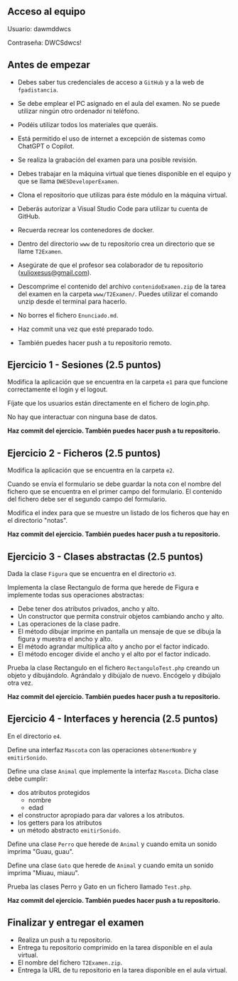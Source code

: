 ## Acceso al equipo

Usuario: dawmddwcs

Contraseña: DWCSdwcs!

## Antes de empezar

* Debes saber tus credenciales de acceso a `GitHub` y a la web de `fpadistancia`.
* Se debe emplear el PC asignado en el aula del examen. No se puede utilizar ningún otro ordenador ni teléfono.

* Podéis utilizar todos los materiales que queráis.

* Está permitido el uso de internet a excepción de sistemas como ChatGPT o Copilot.

* Se realiza la grabación del examen para una posible revisión.

* Debes trabajar en la máquina virtual que tienes disponible en el equipo y que se llama `DWESDeveloperExamen`.

* Clona el repositorio que utilizas para éste módulo en la máquina virtual.

* Deberás autorizar a Visual Studio Code para utilizar tu cuenta de GitHub.

* Recuerda recrear los contenedores de docker.

* Dentro del directorio `www` de tu repositorio crea un directorio que se llame `T2Examen`.

* Asegúrate de que el profesor sea colaborador de tu repositorio (xulioxesus@gmail.com).

* Descomprime el contenido del archivo `contenidoExamen.zip` de la tarea del examen en la carpeta `www/T2Examen/`. Puedes utilizar el comando unzip desde el terminal para hacerlo.

* No borres el fichero `Enunciado.md`.

* Haz commit una vez que esté preparado todo.

* También puedes hacer push a tu repositorio remoto.

## Ejercicio 1 - Sesiones (2.5 puntos)

Modifica la aplicación que se encuentra en la carpeta `e1` para que funcione correctamente el login y el logout.

Fíjate que los usuarios están directamente en el fichero de login.php.

No hay que interactuar con ninguna base de datos.

**Haz commit del ejercicio. También puedes hacer push a tu repositorio.**

## Ejercicio 2 - Ficheros (2.5 puntos)

Modifica la aplicación que se encuentra en la carpeta `e2`.

Cuando se envía el formulario se debe guardar la nota con el nombre del fichero que se encuentra en el primer campo del formulario. El contenido del fichero debe ser el segundo campo del formulario.

Modifica el index para que se muestre un listado de los ficheros que hay en el directorio "notas".

**Haz commit del ejercicio. También puedes hacer push a tu repositorio.**

## Ejercicio 3 - Clases abstractas (2.5 puntos)

Dada la clase `Figura` que se encuentra en el directorio `e3`.

Implementa la clase Rectangulo de forma que herede de Figura e implemente todas sus operaciones abstractas:

- Debe tener dos atributos privados, ancho y alto.
- Un constructor que permita construir objetos cambiando ancho y alto.
- Las operaciones de la clase padre.
- El método dibujar imprime en pantalla un mensaje de que se dibuja la figura y muestra el ancho y alto.
- El método agrandar multiplica alto y ancho por el factor indicado.
- El método encoger divide el ancho y el alto por el factor indicado.

Prueba la clase Rectangulo en el fichero `RectanguloTest.php` creando un objeto y dibujándolo. Agrándalo y dibújalo de nuevo. Encógelo y dibújalo otra vez.

**Haz commit del ejercicio. También puedes hacer push a tu repositorio.**

## Ejercicio 4 - Interfaces y herencia (2.5 puntos)

En el directorio `e4`.

Define una interfaz `Mascota` con las operaciones `obtenerNombre` y `emitirSonido`.

Define una clase `Animal` que implemente la interfaz `Mascota`. Dicha clase debe cumplir:

- dos atributos protegidos
    - nombre
    - edad
- el constructor apropiado para dar valores a los atributos.
- los getters para los atributos
- un método abstracto `emitirSonido`.

Define una clase `Perro` que herede de `Animal` y cuando emita un sonido imprima "Guau, guau".

Define una clase `Gato` que herede de `Animal` y cuando emita un sonido imprima "Miuau, miauu".

Prueba las clases Perro y Gato en un fichero llamado `Test.php`.


**Haz commit del ejercicio. También puedes hacer push a tu repositorio.**

## Finalizar y entregar el examen

* Realiza un push a tu repositorio.
* Entrega tu repositorio comprimido en la tarea disponible en el aula virtual.
* El nombre del fichero `T2Examen.zip`.
* Entrega la URL de tu repositorio en la tarea disponible en el aula virtual.